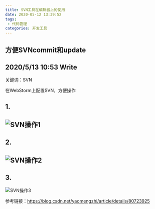 ```yaml
---
title: SVN工具在编辑器上的使用
date: 2020-05-12 13:39:52
tags:
 - 代码管理
categories: 开发工具
---
```

方便SVNcommit和update
---

## 2020/5/13 10:53 Write

关键词：SVN

在WebStorm上配置SVN，方便操作

## 1.
![SVN操作1](SVN-1.png)
---
## 2.
![SVN操作2](SVN-2.png)
---
## 3.
![SVN操作3](SVN-3.png)

参考链接：https://blog.csdn.net/yaomengzhi/article/details/80723925